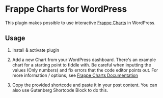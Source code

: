 # Frappe Charts for WordPress

This plugin makes possible to use interactive [Frappe Charts](https://frappe.io/charts) in WordPress.

## Usage

1. Install & activate plugin

2. Add a new Chart from your WordPress dashboard. There's an example chart for a starting point to fiddle with. Be careful when inputting the values (Only numbers) and fix errors that the code editor points out. For more information / options, see [Frappe Charts Documentation](https://frappe.io/charts/docs)

3. Copy the provided shortcode and paste it in your post content. You can also use Gutenberg Shortcode Block to do this.